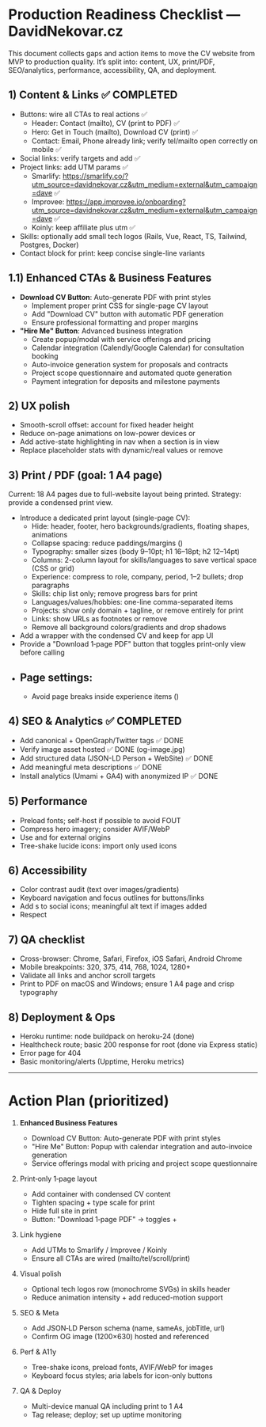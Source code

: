 # Production Readiness Checklist — DavidNekovar.cz

This document collects gaps and action items to move the CV website from MVP to production quality. It’s split into: content, UX, print/PDF, SEO/analytics, performance, accessibility, QA, and deployment.

## 1) Content & Links ✅ COMPLETED
- Buttons: wire all CTAs to real actions ✅
  - Header: Contact (mailto), CV (print to PDF) ✅
  - Hero: Get in Touch (mailto), Download CV (print) ✅
  - Contact: Email, Phone already link; verify tel/mailto open correctly on mobile ✅
- Social links: verify targets and add ✅
- Project links: add UTM params ✅
  - Smarlify: https://smarlify.co/?utm_source=davidnekovar.cz&utm_medium=external&utm_campaign=dave ✅
  - Improvee: https://app.improvee.io/onboarding?utm_source=davidnekovar.cz&utm_medium=external&utm_campaign=dave ✅
  - Koinly: keep affiliate plus utm ✅
- Skills: optionally add small tech logos (Rails, Vue, React, TS, Tailwind, Postgres, Docker)
- Contact block for print: keep concise single-line variants

## 1.1) Enhanced CTAs & Business Features
- **Download CV Button**: Auto-generate PDF with print styles
  - Implement proper print CSS for single-page CV layout
  - Add "Download CV" button with automatic PDF generation
  - Ensure professional formatting and proper margins
- **"Hire Me" Button**: Advanced business integration
  - Create popup/modal with service offerings and pricing
  - Calendar integration (Calendly/Google Calendar) for consultation booking
  - Auto-invoice generation system for proposals and contracts
  - Project scope questionnaire and automated quote generation
  - Payment integration for deposits and milestone payments

## 2) UX polish
- Smooth-scroll offset: account for fixed header height
- Reduce on-page animations on low-power devices or 
- Add active-state highlighting in nav when a section is in view
- Replace placeholder stats with dynamic/real values or remove

## 3) Print / PDF (goal: 1 A4 page)
Current: 18 A4 pages due to full-website layout being printed. Strategy: provide a condensed print view.

- Introduce a dedicated print layout (single-page CV):
  - Hide: header, footer, hero backgrounds/gradients, floating shapes, animations
  - Collapse spacing: reduce paddings/margins ()
  - Typography: smaller sizes (body 9–10pt; h1 16–18pt; h2 12–14pt)
  - Columns: 2-column layout for skills/languages to save vertical space (CSS  or grid)
  - Experience: compress to role, company, period, 1–2 bullets; drop paragraphs
  - Skills: chip list only; remove progress bars for print
  - Languages/values/hobbies: one-line comma-separated items
  - Projects: show only domain + tagline, or remove entirely for print
  - Links: show URLs as footnotes or remove 
  - Remove all background colors/gradients and drop shadows
- Add a  wrapper with the condensed CV and keep  for app UI
- Provide a "Download 1‑page PDF" button that toggles print-only view before calling 
- Page settings:
  - 
  - Avoid page breaks inside experience items ()

## 4) SEO & Analytics ✅ COMPLETED
- Add canonical + OpenGraph/Twitter tags ✅ DONE
- Verify image asset hosted ✅ DONE (og-image.jpg)
- Add structured data (JSON-LD Person + WebSite) ✅ DONE
- Add meaningful meta descriptions ✅ DONE
- Install analytics (Umami + GA4) with anonymized IP ✅ DONE

## 5) Performance
- Preload fonts; self-host if possible to avoid FOUT
- Compress hero imagery; consider AVIF/WebP
- Use  and  for external origins
- Tree-shake lucide icons: import only used icons

## 6) Accessibility
- Color contrast audit (text over images/gradients)
- Keyboard navigation and focus outlines for buttons/links
- Add s to social icons; meaningful alt text if images added
- Respect 

## 7) QA checklist
- Cross-browser: Chrome, Safari, Firefox, iOS Safari, Android Chrome
- Mobile breakpoints: 320, 375, 414, 768, 1024, 1280+
- Validate all links and anchor scroll targets
- Print to PDF on macOS and Windows; ensure 1 A4 page and crisp typography

## 8) Deployment & Ops
- Heroku runtime: node buildpack on heroku-24 (done)
- Healthcheck route; basic 200 response for root (done via Express static)
- Error page for 404
- Basic monitoring/alerts (Upptime, Heroku metrics)

---

# Action Plan (prioritized)

1. **Enhanced Business Features**
   - Download CV Button: Auto-generate PDF with print styles
   - "Hire Me" Button: Popup with calendar integration and auto-invoice generation
   - Service offerings modal with pricing and project scope questionnaire

2. Print‑only 1‑page layout
   - Add  container with condensed CV content
   - Tighten spacing + type scale for print
   - Hide full site in print
   - Button: "Download 1‑page PDF" → toggles  + 

3. Link hygiene
   - Add UTMs to Smarlify / Improvee / Koinly
   - Ensure all CTAs are wired (mailto/tel/scroll/print)

4. Visual polish
   - Optional tech logos row (monochrome SVGs) in skills header
   - Reduce animation intensity + add reduced-motion support

5. SEO & Meta
   - Add JSON‑LD Person schema (name, sameAs, jobTitle, url)
   - Confirm OG image (1200×630) hosted and referenced

6. Perf & A11y
   - Tree-shake icons, preload fonts, AVIF/WebP for images
   - Keyboard focus styles; aria labels for icon-only buttons

7. QA & Deploy
   - Multi-device manual QA including print to 1 A4
   - Tag release; deploy; set up uptime monitoring
